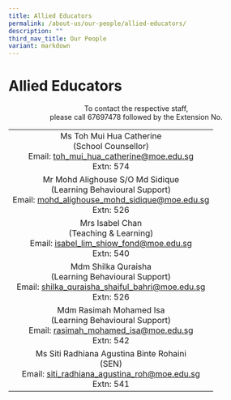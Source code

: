 ```yaml
---
title: Allied Educators
permalink: /about-us/our-people/allied-educators/
description: ""
third_nav_title: Our People
variant: markdown
---
```

# Allied Educators

<center>To contact the respective staff,<br>please call 67697478 followed by the Extension No.</center>

|                                                                                                                                  |
|:--------------------------------------------------------------------------------------------------------------------------------:|
|              Ms Toh Mui Hua Catherine<br>(School Counsellor)<br>Email: [toh_mui_hua_catherine@moe.edu.sg](mailto:toh_mui_hua_catherine@moe.edu.sg)<br>Extn: 574             |
| Mr Mohd Alighouse S/O Md Sidique<br>(Learning Behavioural Support)<br>Email: [mohd_alighouse_mohd_sidique@moe.edu.sg](mohd_alighouse_mohd_sidique@moe.edu.sg)<br>Extn: 526 |
|                 Mrs Isabel Chan<br>(Teaching &amp; Learning)<br>Email: [isabel_lim_shiow_fond@moe.edu.sg](mailto:isabel_lim_shiow_fond@moe.edu.sg)<br>Extn: 540                 |
|       Mdm Shilka Quraisha<br>(Learning Behavioural Support)<br>Email: [shilka_quraisha_shaiful_bahri@moe.edu.sg](mailto:shilka_quraisha_shaiful_bahri@moe.edu.sg)<br>Extn: 526      |
|          Mdm Rasimah Mohamed Isa<br>(Learning Behavioural Support)<br>Email: [rasimah_mohamed_isa@moe.edu.sg](mailto:rasimah_mohamed_isa@moe.edu.sg)<br>Extn: 542         |
|           Ms Siti Radhiana Agustina Binte Rohaini<br>(SEN)<br>Email: [siti_radhiana_agustina_roh@moe.edu.sg](mailto:siti_radhiana_agustina_roh@moe.edu.sg)<br>Extn: 541          |